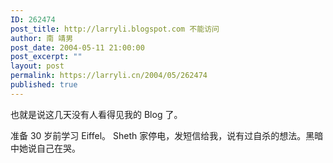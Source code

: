 ```yaml
---
ID: 262474
post_title: http://larryli.blogspot.com 不能访问
author: 南 靖男
post_date: 2004-05-11 21:00:00
post_excerpt: ""
layout: post
permalink: https://larryli.cn/2004/05/262474
published: true
---
```

也就是说这几天没有人看得见我的 Blog 了。

准备 30 岁前学习 Eiffel。
Sheth 家停电，发短信给我，说有过自杀的想法。黑暗中她说自己在哭。